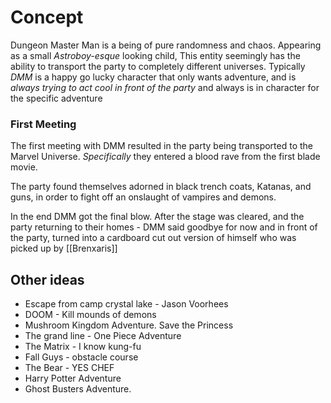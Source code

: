 # Concept

Dungeon Master Man is a being of pure randomness and chaos. Appearing as a small *Astroboy-esque* looking child, This entity seemingly has the ability to transport the party to completely different universes. Typically *DMM* is a happy go lucky character that only wants adventure, and is *always trying to act cool in front of the party* and always is in character for the specific adventure

### First Meeting
The first meeting with DMM resulted in the party being transported to the Marvel Universe. *Specifically* they entered a blood rave from the first blade movie. 

The party found themselves adorned in black trench coats, Katanas, and guns, in order to fight off an onslaught of vampires and demons.

In the end DMM got the final blow. After the stage was cleared, and the party returning to their homes - DMM said goodbye for now and in front of the party, turned into a cardboard cut out version of himself who was picked up by [[Brenxaris]]

## Other ideas

* Escape from camp crystal lake - Jason Voorhees
* DOOM - Kill mounds of demons 
* Mushroom Kingdom Adventure. Save the Princess
* The grand line - One Piece Adventure
* The Matrix - I know kung-fu
* Fall Guys - obstacle course
* The Bear - YES CHEF
* Harry Potter Adventure
* Ghost Busters Adventure.
